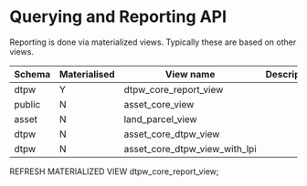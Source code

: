 Querying and  Reporting API
============================

Reporting is done via materialized views. Typically these are based on other views.

|Schema|Materialised|View name                       |Description|
-------|------------|--------------------------------|------------
|dtpw  | Y          | dtpw_core_report_view          ||
|public| N          | asset_core_view                ||
|asset | N          | land_parcel_view               ||
|dtpw  | N          | asset_core_dtpw_view           ||
|dtpw  | N          | asset_core_dtpw_view_with_lpi  ||



REFRESH MATERIALIZED VIEW dtpw_core_report_view;